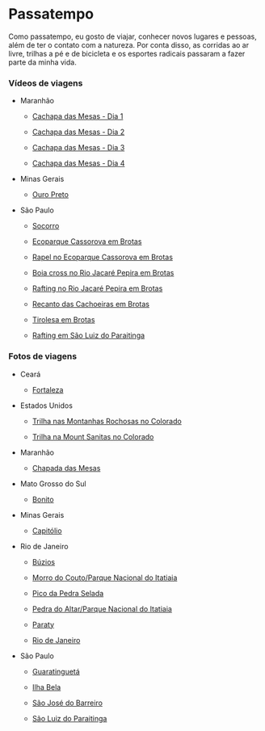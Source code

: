 Passatempo
================

Como passatempo, eu gosto de viajar, conhecer novos lugares e pessoas, além de ter o contato com a natureza. Por conta disso, as corridas ao ar livre, trilhas a pé e de bicicleta e os esportes radicais passaram a fazer parte da minha vida.

### Vídeos de viagens

+ Maranhão

  + [Cachapa das Mesas - Dia 1](https://youtu.be/jM40jsE4WNU)

  + [Cachapa das Mesas - Dia 2](https://youtu.be/uHImfjx1fOg)

  + [Cachapa das Mesas - Dia 3](https://youtu.be/lqn_pYj6f3o)

  + [Cachapa das Mesas - Dia 4](https://youtu.be/cwAWtP0pWVI)

+ Minas Gerais

  + [Ouro Preto](https://www.youtube.com/watch?v=HsQzaZmNhG8)

+ São Paulo

    + [Socorro](https://youtu.be/Lg9no7VTdo8)

    + [Ecoparque Cassorova em Brotas](https://www.youtube.com/watch?v=l5_m1oW_Q4g)

    + [Rapel no Ecoparque Cassorova em Brotas](https://www.youtube.com/watch?v=z2SOVaBZHZ8)

    + [Boia cross no Rio Jacaré Pepira em Brotas](https://www.youtube.com/watch?v=FvyvbC4xHOI)

    + [Rafting no Rio Jacaré Pepira em Brotas](https://www.youtube.com/watch?v=DN0SaPF8fMQ)

    + [Recanto das Cachoeiras em Brotas](https://www.youtube.com/watch?v=jQp-QwIRuAU)

    + [Tirolesa em Brotas](https://www.youtube.com/watch?v=tA6xVkXyIy8)

    + [Rafting em São Luiz do Paraitinga](https://www.youtube.com/watch?v=dGD1oNL03n8)



### Fotos de viagens

+ Ceará

  + [Fortaleza](https://photos.google.com/album/AF1QipMAzwQzpprArthIUTF1Xe6_RwSd53HuEmbvzMw)

+ Estados Unidos

    + [Trilha nas Montanhas Rochosas no Colorado](https://photos.app.goo.gl/dNNDuyZsHtBdkJ8V8)

    + [Trilha na Mount Sanitas no Colorado](https://goo.gl/photos/sMvnbPLNfiS1q41e7)

+ Maranhão 

   + [Chapada das Mesas](https://photos.app.goo.gl/22bTpCAAotboAqhJ6)

+ Mato Grosso do Sul

  + [Bonito](https://photos.google.com/share/AF1QipPykFBcJjRoP3HP9TFQ8sSPBnS9W7YH3j4K-j2zK_8cu67l3S34XHH2qGOGl0dEIA?key=LWNMcVZaQk5velFGenhlWEpYejRYd0R6cFQ2SVFR)

+ Minas Gerais

  + [Capitólio](https://photos.google.com/share/AF1QipP7Nh29iGpn1ieEV2O_P12xWJVOnqgHgxNYU2ClXXkkHnjB-f0Hyj6dLysWhXMo3A?key=Vi1ma0Z1Z2lYWER1MWZCLUN1WmQ4bHhHUDFlcFF3)

+ Rio de Janeiro

    + [Búzios](https://photos.google.com/share/AF1QipM2rHz5ALeeIP4_AeLdFWjxdaKDojj7IKp4SOABuDfPiE8-4dD8YBXTJHBuKgvibw?key=ZDBVTVpPOFJhcGN2OFM5ZGFWQnBMZ1pnRUVlSGFn)

    + [Morro do Couto/Parque Nacional do Itatiaia](https://photos.google.com/album/AF1QipM1II3WXlU94POY02K4U5TWMbBxeTi97PsvlxM)

    + [Pico da Pedra Selada](https://photos.google.com/share/AF1QipMNhMXWzIsd5u9oXdoCYay_n9e_OXziih5tIXhBhxlME_kaU7yap1XGK_NqAkA9Uw?key=aFU2VGg5RHJsTk92QXJyby1pNFNDcVpiaDhkb2Zn)

    + [Pedra do Altar/Parque Nacional do Itatiaia](https://photos.google.com/album/AF1QipOGVWgui1rdqkptQfiCGFdtVqR0091ITAcGHdU)

    + [Paraty](https://photos.google.com/share/AF1QipMA2VLDIYx0UvR1-MEc22rDb68RkM1GDYLhrKZ7YrDpBZleOJ2PhmxQ2WMVzEGEAw?key=dWl3TWdxMTRocldPTTBjcFNmdWVjMEpRLVU1NUVR)

    + [Rio de Janeiro](https://photos.google.com/share/AF1QipOgvkCxOcwuTK3C81A4klALTZv35nlO4KoNoF-4Q39_Nm_Jsrpen0-hG940jIc1fA?key=OEpvSDh2NUFlNVVzb0R2X1RKbEVyekhjem0zdlFB)

+ São Paulo

    + [Guaratinguetá](https://photos.google.com/share/AF1QipNytXAfXQIw5WLgRe2iNtW7F8tuQQnHo9riIWQtrpKv4XC9NIV47GsoBySDxAs9-w?key=cU5rS2NkN1hkUW5VNGFHdXZsQXpfMWxsMmtTOVFn)

    + [Ilha Bela](https://photos.google.com/share/AF1QipPahugHuIpGHXII15zNK5AJApoox52XOpRHIuv7a6UE5tdAECFdnF6Z3dZv6-_O4g?key=QXNCX2NJd3ZzSFB4amtxdHFPalN5QUxJQ19QaTNR)

    + [São José do Barreiro](https://photos.google.com/album/AF1QipOyB1NBu0WxnbqMQ14ZUJM2xyewqoYBowT4DCY)

    + [São Luiz do Paraitinga](https://photos.google.com/share/AF1QipNWGMeFYcPBZhr3FsAMvhRBk6wU68cXk8l7FOY9JBnfQEV8AxILMKP7ElLFQHgDAA?key=Yzhmak50bXJWV2ZFT2lENDhWdU1tWHZxbjhmRXhn)